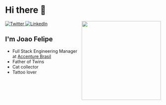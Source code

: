 # Hi there 👋

<div align="left">
  <a href="https://twitter.com/jfelipesp">
    <img
      src="https://img.shields.io/twitter/follow/jfelipesp?label=Twitter&logo=twitter&style=flat-square&color=1da1f2&logoColor=ffffff"
      alt="Twitter"
    />
  </a>
  <a href="https://www.linkedin.com/in/jfelipesp/">
    <img
      src="https://img.shields.io/static/v1?logo=linkedin&style=flat-square&color=0072b1&label=LinkedIn&message=%E2%98%86"
      alt="LinkedIn"
    />
  </a>

  <a href="https://app.daily.dev/jfelipesp" target="_blank">
    <img
      width="256"
      align="right"
      src="https://api.daily.dev/devcards/b5967373239d43c0b5b8b0339bc7c283.png?r=w9d"
    />
  </a>
</div>

## I'm Joao Felipe

- Full Stack Engineering Manager  at [Accenture Brasil](https://www.accenture.com/br-pt)
- Father of Twins
- Cat collector
- Tattoo lover
